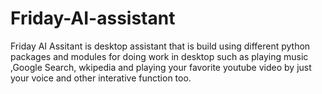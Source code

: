 # Friday-AI-assistant
 Friday AI Assitant is desktop assistant that is build using different python packages and modules for doing work in desktop such as playing music ,Google  Search, wkipedia and playing your favorite youtube video by just your voice and other interative function too.  

